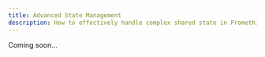 ```yaml
---
title: Advanced State Management 
description: How to effectively handle complex shared state in PromethiumJS.
---
```


Coming soon...
